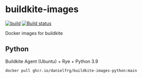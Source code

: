 # buildkite-images

[![build](https://github.com/danielfrg/buildkite-images/workflows/images/badge.svg)](https://github.com/danielfrg/buildkite-images/actions/workflows/images.yml)
[![Build status](https://badge.buildkite.com/7c64239ddf27432d723a44c61516eaeb3235a5e38d616be943.svg)](https://buildkite.com/danielfrg/buildkite-images-test)

Docker images for buildkite

## Python

Buildkite Agent (Ubuntu) + Rye + Python 3.9

```shell
docker pull ghcr.io/danielfrg/buildkite-images-python:main
```
